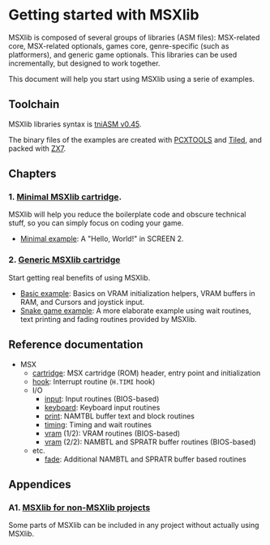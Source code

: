 # Getting started with MSXlib

MSXlib is composed of several groups of libraries (ASM files): MSX-related core, MSX-related optionals, games core, genre-specific (such as platformers), and generic game optionals.
This libraries can be used incrementally, but designed to work together.

This document will help you start using MSXlib using a serie of examples.


## Toolchain

MSXlib libraries syntax is [tniASM v0.45](http://tniasm.tni.nl/).

The binary files of the examples are created with [PCXTOOLS](https://github.com/theNestruo/pcxtools) and [Tiled](http://www.mapeditor.org/), and packed with [ZX7](https://github.com/z88dk/z88dk/tree/master/src/zx7).


## Chapters

### 1. [Minimal MSXlib cartridge](guide/00-minimal.md).
MSXlib will help you reduce the boilerplate code and obscure technical stuff, so you can simply focus on coding your game.
- [Minimal example](../games/examples/00minimal/minimal.asm): A "Hello, World!" in SCREEN 2.

### 2. [Generic MSXlib cartridge](guide/01-basic.md)

Start getting real benefits of using MSXlib.

- [Basic example](../games/examples/01basic/basic.asm): Basics on VRAM initialization helpers, VRAM buffers in RAM, and Cursors and joystick input.
- [Snake game example](../games/examples/02snake/snake.asm): A more elaborate example using wait routines, text printing and fading routines provided by MSXlib.


## Reference documentation

- MSX
	- [cartridge](ref/msx/cartridge.md): MSX cartridge (ROM) header, entry point and initialization
	- [hook](ref/msx/hook.md): Interrupt routine (`H.TIMI` hook)
	- I/O
		- [input](ref/msx/io/input.md): Input routines (BIOS-based)
		- [keyboard](ref/msx/io/keyboard.md): Keyboard input routines
		- [print](ref/msx/io/print.md): NAMTBL buffer text and block routines
		- [timing](ref/msx/io/timing.md): Timing and wait routines
		- [vram](ref/msx/io/vram-0.md) (1/2): VRAM routines (BIOS-based)
		- [vram](ref/msx/io/vram-1.md) (2/2): NAMBTL and SPRATR buffer routines (BIOS-based)
	- etc.
		- [fade](reference/msx/etc/fade.md): Additional NAMBTL and SPRATR buffer based routines
<!--
		- Timing
		- Print
-->

## Appendices

### A1. [MSXlib for non-MSXlib projects](guide/A1-non-msxlib.md)

Some parts of MSXlib can be included in any project without actually using MSXlib.

